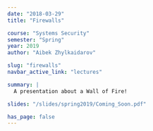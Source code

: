 ```yaml
---
date: "2018-03-29"
title: "Firewalls"

course: "Systems Security"
semester: "Spring"
year: 2019
author: "Aibek Zhylkaidarov"

slug: "firewalls"
navbar_active_link: "lectures"

summary: |
  A presentation about a Wall of Fire!

slides: "/slides/spring2019/Coming_Soon.pdf"

has_page: false
---
```

